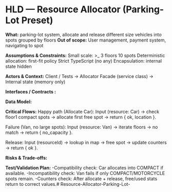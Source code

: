 # HLD — Resource Allocator (Parking-Lot Preset)

**What:**
parking-lot system, allocate and release different size vehicles into spots grouped by floors
**Out of scope:**
User management, payment system, navigating to spot

**Assumptions & Constraints:**
Small scale: >\_ 3 floors 10 spots
Deterministic allocation: first-fit policy
Strict TypeScript (no any)
Encapsulation: internal state hidden

**Actors & Context:**
Client / Tests → Allocator Facade (service class) → Internal state (memory only)

**Interfaces / Contracts :**


**Data Model:**


**Critical Flows:**
Happy path (Allocate Car):
Input (resource: Car) → check floor1 compact spots → allocate first free spot → return { ok, location }.

Failure (Van, no large spots):
Input (resource: Van) → iterate floors → no match → return { no_capacity }.

Release:
Input (resourceId) → lookup in map → free spot → update counters → return { ok }.

**Risks & Trade-offs:**

**Test/Validation Plan:**
-Compatibility check: Car allocates into COMPACT if available.
-Incompatibility check: Van fails if only COMPACT/MOTORCYCLE spots remain.
-Counters check: After allocate + release, free/used stats return to correct values.#   R e s o u r c e - A l l o c a t o r - P a r k i n g - L o t -  
 